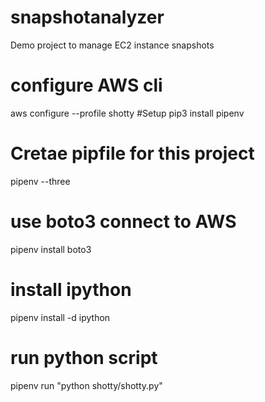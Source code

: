 # snapshotanalyzer

Demo project to manage EC2 instance snapshots
# configure AWS cli
aws configure --profile shotty
#Setup
pip3 install pipenv
# Cretae pipfile for this project
pipenv --three
# use boto3 connect to AWS
pipenv install boto3
# install ipython
pipenv install -d ipython

# run python script
pipenv run "python shotty/shotty.py"
